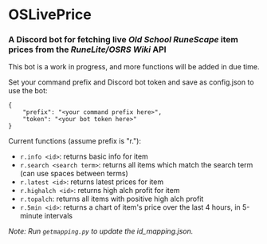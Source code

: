 # OSLivePrice

### A Discord bot for fetching live *Old School RuneScape* item prices from the *RuneLite/OSRS Wiki* API

This bot is a work in progress, and more functions will be added in due time.

Set your command prefix and Discord bot token and save as config.json to use the bot:

```
{
    "prefix": "<your command prefix here>",
    "token": "<your bot token here>"
}
```

Current functions (assume prefix is "r."):
* `r.info <id>`: returns basic info for item
* `r.search <search term>`: returns all items which match the search term (can use spaces between terms)
* `r.latest <id>`: returns latest prices for item
* `r.highalch <id>`: returns high alch profit for item
* `r.topalch`: returns all items with positive high alch profit
* `r.5min <id>`: returns a chart of item's price over the last 4 hours, in 5-minute intervals

*Note: Run `getmapping.py` to update the id_mapping.json.*